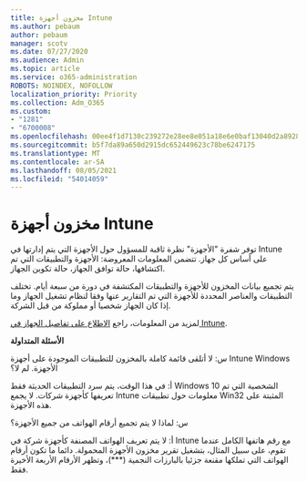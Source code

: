 ```yaml
---
title: مخزون أجهزة Intune
ms.author: pebaum
author: pebaum
manager: scotv
ms.date: 07/27/2020
ms.audience: Admin
ms.topic: article
ms.service: o365-administration
ROBOTS: NOINDEX, NOFOLLOW
localization_priority: Priority
ms.collection: Adm_O365
ms.custom:
- "1281"
- "6700008"
ms.openlocfilehash: 00ee4f1d7130c239272e28ee8e051a18e6e0baf13040d2a892866be5900adfaf
ms.sourcegitcommit: b5f7da89a650d2915dc652449623c78be6247175
ms.translationtype: MT
ms.contentlocale: ar-SA
ms.lasthandoff: 08/05/2021
ms.locfileid: "54014059"
---
```

# <a name="intune-device-inventory"></a>مخزون أجهزة Intune

توفر شفرة "الأجهزة" نظرة ثاقبة للمسؤول حول الأجهزة التي يتم إدارتها في Intune على أساس كل جهاز. تتضمن المعلومات المعروضة: الأجهزة والتطبيقات التي تم اكتشافها، حالة توافق الجهاز، حالة تكوين الجهاز.

يتم تجميع بيانات المخزون للأجهزة والتطبيقات المكتشفة في دورة من سبعة أيام. تختلف التطبيقات والعناصر المحددة للأجهزة التي تم التقارير عنها وفقا لنظام تشغيل الجهاز وما إذا كان الجهاز شخصيا أو مملوكة من قبل الشركة.

لمزيد من المعلومات، راجع [الاطلاع على تفاصيل الجهاز في Intune](https://docs.microsoft.com/intune/device-inventory).

**الأسئلة المتداولة**

س: لا أتلقى قائمة كاملة بالمخزون للتطبيقات الموجودة على أجهزة Intune Windows الأجهزة. لم لا؟

أ: في هذا الوقت، يتم سرد التطبيقات الحديثة فقط Windows 10 الشخصية التي تم تعريفها كأجهزة شركات. لا يجمع Intune معلومات حول تطبيقات Win32 المثبتة على هذه الأجهزة.

س: لماذا لا يتم تجميع أرقام الهواتف من جميع الأجهزة؟

أ: لا يتم تعريف الهواتف المصنفة كأجهزة شركة في Intune مع رقم هاتفها الكامل عندما تقوم، على سبيل المثال، بتشغيل تقرير مخزون الأجهزة المحمولة. دائما ما تكون أرقام الهواتف التي تملكها مقنعة جزئيا بالبارزات النجمية (***)، وتظهر الأرقام الأربعة الأخيرة فقط.